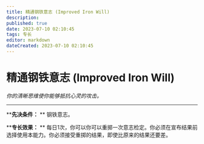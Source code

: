 ```yaml
---
title: 精通钢铁意志 (Improved Iron Will)
description: 
published: true
date: 2023-07-10 02:10:45
tags: 专长
editor: markdown
dateCreated: 2023-07-10 02:10:45
---
```


# 精通钢铁意志 (Improved Iron Will)

_你的清晰思维使你能够抵抗心灵的攻击。_

* * *

****先决条件：** ** 钢铁意志。

****专长效果：** ** 每日1次，你可以你可以重掷一次意志检定。你必须在宣布结果前选择使用本能力。你必须接受重掷的结果，即使比原来的结果还要差。

